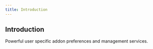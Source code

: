 ```yaml
---
title: Introduction
---
```


## Introduction

Powerful user specific addon preferences and management services.
